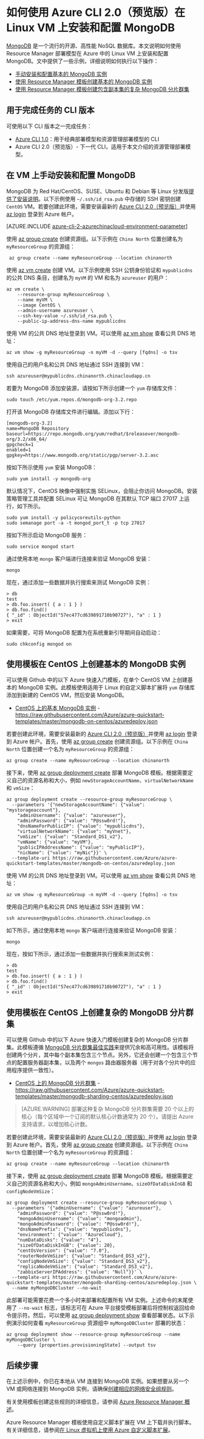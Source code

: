 <properties
    pageTitle="使用 Azure CLI 2.0（预览版）在 Linux VM 上安装 MongoDB | Azure"
    description="了解如何使用 Azure CLI 2.0（预览版）在 Linux 虚拟机上安装和配置 MongoDB"
    services="virtual-machines-linux"
    documentationcenter=""
    author="iainfoulds"
    manager="timlt"
    editor="" />
<tags 
    ms.assetid="3f55b546-86df-4442-9ef4-8a25fae7b96e"
    ms.service="virtual-machines-linux"
    ms.devlang="na"
    ms.topic="article"
    ms.tgt_pltfrm="vm-linux"
    ms.workload="infrastructure"
    ms.date="02/14/2017"
    wacn.date="04/10/2017"
    ms.author="iainfou" />

# 如何使用 Azure CLI 2.0（预览版）在 Linux VM 上安装和配置 MongoDB
[MongoDB](http://www.mongodb.org) 是一个流行的开源、高性能 NoSQL 数据库。本文说明如何使用 Resource Manager 部署模型在 Azure 中的 Linux VM 上安装和配置 MongoDB。文中提供了一些示例，详细说明如何执行以下操作：

* [手动安装和配置基本的 MongoDB 实例](#manually-install-and-configure-mongodb-on-a-vm)
* [使用 Resource Manager 模板创建基本的 MongoDB 实例](#create-basic-mongodb-instance-on-centos-using-a-template)
* [使用 Resource Manager 模板创建包含副本集的复杂 MongoDB 分片群集](#create-a-complex-mongodb-sharded-cluster-on-centos-using-a-template)

## 用于完成任务的 CLI 版本
可使用以下 CLI 版本之一完成任务：

- [Azure CLI 1.0](/documentation/articles/virtual-machines-linux-install-mongodb-nodejs/)：用于经典部署模型和资源管理部署模型的 CLI
- Azure CLI 2.0（预览版）- 下一代 CLI，适用于本文介绍的资源管理部署模型。

## <a name="manually-install-and-configure-mongodb-on-a-vm"></a> 在 VM 上手动安装和配置 MongoDB
MongoDB 为 Red Hat/CentOS、SUSE、Ubuntu 和 Debian 等 Linux 分发版[提供了安装说明](https://docs.mongodb.com/manual/administration/install-on-linux/)。以下示例使用 `~/.ssh/id_rsa.pub` 中存储的 SSH 密钥创建 `CentOS` VM。若要创建此环境，需要安装最新的 [Azure CLI 2.0（预览版）](https://docs.microsoft.com/cli/azure/install-az-cli2)并使用 [az login](https://docs.microsoft.com/cli/azure/#login) 登录到 Azure 帐户。

[AZURE.INCLUDE [azure-cli-2-azurechinacloud-environment-parameter](../../includes/azure-cli-2-azurechinacloud-environment-parameter.md)]

使用 [az group create](https://docs.microsoft.com/cli/azure/group#create) 创建资源组。以下示例在 `China North` 位置创建名为 `myResourceGroup` 的资源组：

     az group create --name myResourceGroup --location chinanorth

使用 [az vm create](https://docs.microsoft.com/cli/azure/vm#create) 创建 VM。以下示例使用 SSH 公钥身份验证和 `mypublicdns` 的公共 DNS 条目，创建名为 `myVM` 的 VM 和名为 `azureuser` 的用户：

    az vm create \
        --resource-group myResourceGroup \
        --name myVM \
        --image CentOS \
        --admin-username azureuser \
        --ssh-key-value ~/.ssh/id_rsa.pub \
        --public-ip-address-dns-name mypublicdns

使用 VM 的公共 DNS 地址登录到 VM。可以使用 [az vm show](https://docs.microsoft.com/cli/azure/vm#show) 查看公共 DNS 地址：

    az vm show -g myResourceGroup -n myVM -d --query [fqdns] -o tsv

使用自己的用户名和公共 DNS 地址通过 SSH 连接到 VM：

    ssh azureuser@mypublicdns.chinanorth.chinacloudapp.cn

若要为 MongoDB 添加安装源，请按如下所示创建一个 `yum` 存储库文件：

    sudo touch /etc/yum.repos.d/mongodb-org-3.2.repo

打开该 MongoDB 存储库文件进行编辑。添加以下行：

    [mongodb-org-3.2]
    name=MongoDB Repository
    baseurl=https://repo.mongodb.org/yum/redhat/$releasever/mongodb-org/3.2/x86_64/
    gpgcheck=1
    enabled=1
    gpgkey=https://www.mongodb.org/static/pgp/server-3.2.asc

按如下所示使用 `yum` 安装 MongoDB：

    sudo yum install -y mongodb-org

默认情况下，CentOS 映像中强制实施 SELinux，会阻止你访问 MongoDB。安装策略管理工具并配置 SELinux 可让 MongoDB 在其默认 TCP 端口 27017 上运行，如下所示。

    sudo yum install -y policycoreutils-python
    sudo semanage port -a -t mongod_port_t -p tcp 27017

按如下所示启动 MongoDB 服务：

    sudo service mongod start

通过使用本地 `mongo` 客户端进行连接来验证 MongoDB 安装：

    mongo

现在，通过添加一些数据并执行搜索来测试 MongoDB 实例：

    > db
    test
    > db.foo.insert( { a : 1 } )  
    > db.foo.find()  
    { "_id" : ObjectId("57ec477cd639891710b90727"), "a" : 1 }
    > exit

如果需要，可将 MongoDB 配置为在系统重新引导期间自动启动：

    sudo chkconfig mongod on

## <a name="create-basic-mongodb-instance-on-centos-using-a-template"></a> 使用模板在 CentOS 上创建基本的 MongoDB 实例
可以使用 Github 中的以下 Azure 快速入门模板，在单个 CentOS VM 上创建基本的 MongoDB 实例。此模板使用适用于 Linux 的自定义脚本扩展将 `yum` 存储库添加到新建的 CentOS VM，然后安装 MongoDB。

* [CentOS 上的基本 MongoDB 实例](https://github.com/Azure/azure-quickstart-templates/tree/master/mongodb-on-centos) - https://raw.githubusercontent.com/Azure/azure-quickstart-templates/master/mongodb-on-centos/azuredeploy.json

若要创建此环境，需要安装最新的 [Azure CLI 2.0（预览版）](https://docs.microsoft.com/cli/azure/install-az-cli2)并使用 [az login](https://docs.microsoft.com/cli/azure/#login) 登录到 Azure 帐户。首先，使用 [az group create](https://docs.microsoft.com/cli/azure/group#create) 创建资源组。以下示例在 `China North` 位置创建一个名为 `myResourceGroup` 的资源组：

    az group create --name myResourceGroup --location chinanorth

接下来，使用 [az group deployment create](https://docs.microsoft.com/cli/azure/group/deployment#create) 部署 MongoDB 模板。根据需要定义自己的资源名称和大小，例如 `newStorageAccountName`、`virtualNetworkName` 和 `vmSize`：

    az group deployment create --resource-group myResourceGroup \
      --parameters '{"newStorageAccountName": {"value": "mystorageaccount"},
        "adminUsername": {"value": "azureuser"},
        "adminPassword": {"value": "P@ssw0rd!"},
        "dnsNameForPublicIP": {"value": "mypublicdns"},
        "virtualNetworkName": {"value": "myVnet"},
        "vmSize": {"value": "Standard_DS1_v2"},
        "vmName": {"value": "myVM"},
        "publicIPAddressName": {"value": "myPublicIP"},
        "nicName": {"value": "myNic"}}' \
      --template-uri https://raw.githubusercontent.com/Azure/azure-quickstart-templates/master/mongodb-on-centos/azuredeploy.json

使用 VM 的公共 DNS 地址登录到 VM。可以使用 [az vm show](https://docs.microsoft.com/cli/azure/vm#show) 查看公共 DNS 地址：

    az vm show -g myResourceGroup -n myVM -d --query [fqdns] -o tsv

使用自己的用户名和公共 DNS 地址通过 SSH 连接到 VM：

    ssh azureuser@mypublicdns.chinanorth.chinacloudapp.cn

如下所示，通过使用本地 `mongo` 客户端进行连接来验证 MongoDB 安装：

    mongo

现在，按如下所示，通过添加一些数据并执行搜索来测试实例：

    > db
    test
    > db.foo.insert( { a : 1 } )  
    > db.foo.find()  
    { "_id" : ObjectId("57ec477cd639891710b90727"), "a" : 1 }
    > exit

## <a name="create-a-complex-mongodb-sharded-cluster-on-centos-using-a-template"></a> 使用模板在 CentOS 上创建复杂的 MongoDB 分片群集
可以使用 Github 中的以下 Azure 快速入门模板创建复杂的 MongoDB 分片群集。此模板遵循 [MongoDB 分片群集最佳实践](https://docs.mongodb.com/manual/core/sharded-cluster-components/)来提供冗余和高可用性。该模板将创建两个分片，其中每个副本集包含三个节点。另外，它还会创建一个包含三个节点的配置服务器副本集，以及两个 `mongos` 路由器服务器（用于对各个分片中的应用程序提供一致性）。

* [CentOS 上的 MongoDB 分片群集](https://github.com/Azure/azure-quickstart-templates/tree/master/mongodb-sharding-centos) - https://raw.githubusercontent.com/Azure/azure-quickstart-templates/master/mongodb-sharding-centos/azuredeploy.json

> [AZURE.WARNING]
部署这种复杂 MongoDB 分片群集需要 20 个以上的核心（每个区域中一个订阅的默认核心计数通常为 20 个）。请提出 Azure 支持请求，以增加核心计数。

若要创建此环境，需要安装最新的 [Azure CLI 2.0（预览版）](https://docs.microsoft.com/cli/azure/install-az-cli2)并使用 [az login](https://docs.microsoft.com/cli/azure/#login) 登录到 Azure 帐户。首先，使用 [az group create](https://docs.microsoft.com/cli/azure/group#create) 创建资源组。以下示例在 `China North` 位置创建一个名为 `myResourceGroup` 的资源组：

    az group create --name myResourceGroup --location chinanorth

接下来，使用 [az group deployment create](https://docs.microsoft.com/cli/azure/group/deployment#create) 部署 MongoDB 模板。根据需要定义自己的资源名称和大小，例如 `mongoAdminUsername`、`sizeOfDataDiskInGB` 和 `configNodeVmSize`：

    az group deployment create --resource-group myResourceGroup \
      --parameters '{"adminUsername": {"value": "azureuser"},
        "adminPassword": {"value": "P@ssw0rd!"},
        "mongoAdminUsername": {"value": "mongoadmin"},
        "mongoAdminPassword": {"value": "P@ssw0rd!"},
        "dnsNamePrefix": {"value": "mypublicdns"},
        "environment": {"value": "AzureCloud"},
        "numDataDisks": {"value": "4"},
        "sizeOfDataDiskInGB": {"value": 20},
        "centOsVersion": {"value": "7.0"},
        "routerNodeVmSize": {"value": "Standard_DS3_v2"},
        "configNodeVmSize": {"value": "Standard_DS3_v2"},
        "replicaNodeVmSize": {"value": "Standard_DS3_v2"},
        "zabbixServerIPAddress": {"value": "Null"}}' \
      --template-uri https://raw.githubusercontent.com/Azure/azure-quickstart-templates/master/mongodb-sharding-centos/azuredeploy.json \
      --name myMongoDBCluster --no-wait

此部署可能需要花费一个多小时来部署和配置所有 VM 实例。上述命令的末尾使用了 `--no-wait` 标志，该标志可在 Azure 平台接受模板部署后将控制权返回给命令提示符。然后，可以使用 [az group deployment show](https://docs.microsoft.com/cli/azure/group/deployment#show) 查看部署状态。以下示例演示如何查看 `myResourceGroup` 资源组中 `myMongoDBCluster` 部署的状态：

    az group deployment show --resource-group myResourceGroup --name myMongoDBCluster \
        --query [properties.provisioningState] --output tsv

## 后续步骤
在上述示例中，你已在本地从 VM 连接到 MongoDB 实例。如果想要从另一个 VM 或网络连接到 MongoDB 实例，请确保[创建相应的网络安全组规则](/documentation/articles/virtual-machines-linux-nsg-quickstart/)。

有关使用模板创建这些规则的详细信息，请参阅 [Azure Resource Manager 概述](/documentation/articles/resource-group-overview/)。

Azure Resource Manager 模板使用自定义脚本扩展在 VM 上下载并执行脚本。有关详细信息，请参阅[在 Linux 虚拟机上使用 Azure 自定义脚本扩展](/documentation/articles/virtual-machines-linux-extensions-customscript/)。

<!---HONumber=Mooncake_0320_2017-->